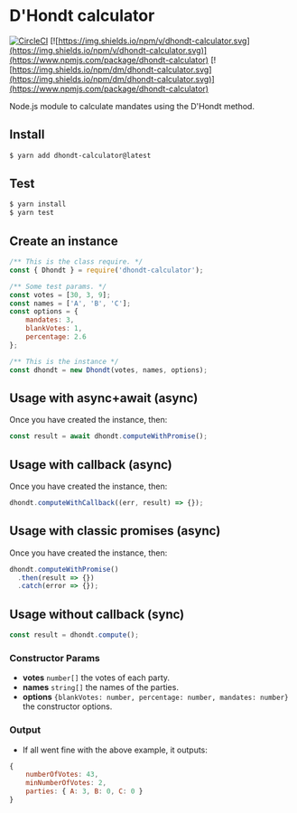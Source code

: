 # D'Hondt calculator

[![CircleCI](https://circleci.com/gh/jesusgn90/dhondt/tree/master.svg?style=svg)](https://circleci.com/gh/jesusgn90/dhondt/tree/master)
[![https://img.shields.io/npm/v/dhondt-calculator.svg](https://img.shields.io/npm/v/dhondt-calculator.svg)](https://www.npmjs.com/package/dhondt-calculator)
[![https://img.shields.io/npm/dm/dhondt-calculator.svg](https://img.shields.io/npm/dm/dhondt-calculator.svg)](https://www.npmjs.com/package/dhondt-calculator)

Node.js module to calculate mandates using the D'Hondt method.

## Install

```sh
$ yarn add dhondt-calculator@latest
```

## Test

```sh
$ yarn install
$ yarn test
```

## Create an instance

```js
/** This is the class require. */
const { Dhondt } = require('dhondt-calculator');

/** Some test params. */
const votes = [30, 3, 9];
const names = ['A', 'B', 'C'];
const options = {
    mandates: 3,
    blankVotes: 1,
    percentage: 2.6
};

/** This is the instance */
const dhondt = new Dhondt(votes, names, options);
```

## Usage with async+await (async)

Once you have created the instance, then:

```js
const result = await dhondt.computeWithPromise();
```

## Usage with callback (async)

Once you have created the instance, then:

```js
dhondt.computeWithCallback((err, result) => {});
```

## Usage with classic promises (async)

Once you have created the instance, then:

```js
dhondt.computeWithPromise()
  .then(result => {})
  .catch(error => {});
```

## Usage without callback (sync)

```js
const result = dhondt.compute();
```

### Constructor Params

- **votes** `number[]` the votes of each party.
- **names** `string[]` the names of the parties.
- **options** `{blankVotes: number, percentage: number, mandates: number}` the constructor options.

### Output

- If all went fine with the above example, it outputs:

```js
{
	numberOfVotes: 43,
	minNumberOfVotes: 2,
	parties: { A: 3, B: 0, C: 0 }
}
```